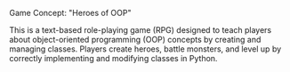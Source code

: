 Game Concept: "Heroes of OOP"

This is a text-based role-playing game (RPG) designed to teach players about object-oriented programming (OOP) concepts by creating and managing classes. Players create heroes, battle monsters, and level up by correctly implementing and modifying classes in Python.